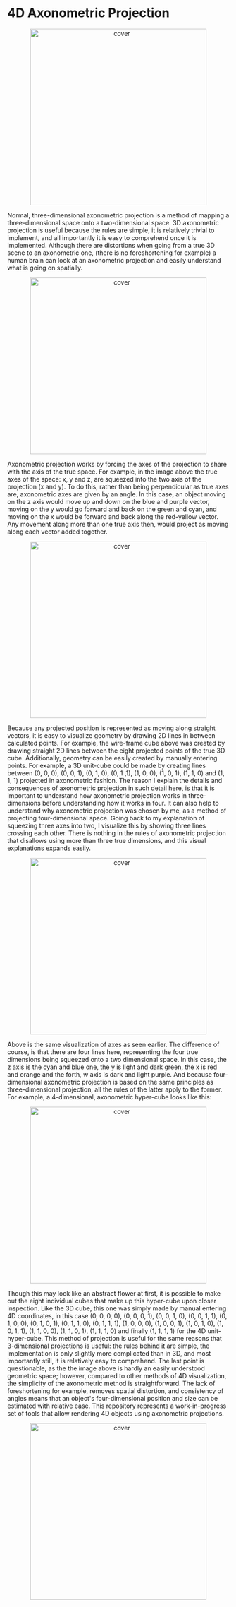 # 4D Axonometric Projection

<p align="center"><img alt="cover" width=400 height = 400 src="https://raw.githubusercontent.com/JonasPKnoch/4DAxonometric-/main/Images/cover.png"></p>

Normal, three-dimensional axonometric projection is a method of mapping a three-dimensional space onto a two-dimensional space. 3D axonometric projection is useful because the rules are simple, it is relatively trivial to implement, and all importantly it is easy to comprehend once it is implemented. Although there are distortions when going from a true 3D scene to an axonometric one, (there is no foreshortening for example) a human brain can look at an axonometric projection and easily understand what is going on spatially.

<p align="center"><img alt="cover" width=400 height = 400 src="https://raw.githubusercontent.com/JonasPKnoch/4DAxonometric-/main/Images/axis3D.png"></p>

Axonometric projection works by forcing the axes of the projection to share with the axis of the true space. For example, in the image above the true axes of the space: x, y and z, are squeezed into the two axis of the projection (x and y). To do this, rather than being perpendicular as true axes are, axonometric axes are given by an angle. In this case, an object moving on the z axis would move up and down on the blue and purple vector, moving on the y would go forward and back on the green and cyan, and moving on the x would be forward and back along the red-yellow vector. Any movement along more than one true axis then, would project as moving along each vector added together.

<p align="center"><img alt="cover" width=400 height = 400 src="https://raw.githubusercontent.com/JonasPKnoch/4DAxonometric-/main/Images/cube3D.png"></p>

Because any projected position is represented as moving along straight vectors, it is easy to visualize geometry by drawing 2D lines in between calculated points. For example, the wire-frame cube above was created by drawing straight 2D lines between the eight projected points of the true 3D cube. Additionally, geometry can be easily created by manually entering points. For example, a 3D unit-cube could be made by creating lines between (0, 0, 0), (0, 0, 1), (0, 1, 0), (0, 1 ,1), (1, 0, 0), (1, 0, 1), (1, 1, 0) and (1, 1, 1) projected in axonometric fashion.
The reason I explain the details and consequences of axonometric projection in such detail here, is that it is important to understand how axonometric projection works in three-dimensions before understanding how it works in four. It can also help to understand why axonometric projection was chosen by me, as a method of projecting four-dimensional space. Going back to my explanation of squeezing three axes into two, I visualize this by showing three lines crossing each other. There is nothing in the rules of axonometric projection that disallows using more than three true dimensions, and this visual explanations expands easily.

<p align="center"><img alt="cover" width=400 height = 400 src="https://1.bp.blogspot.com/-H7ZGjsg9xuA/XdtNrG_LjNI/AAAAAAAAALQ/XE1JUJ6aR24P-SwLtW66sBl8vEYwXbaYgCLcBGAsYHQ/s1600/axis4D.png"></p>

Above is the same visualization of axes as seen earlier. The difference of course, is that there are four lines here, representing the four true dimensions being squeezed onto a two dimensional space. In this case, the z axis is the cyan and blue one, the y is light and dark green, the x is red and orange and the forth, w axis is dark and light purple. And because four-dimensional axonometric projection is based on the same principles as three-dimensional projection, all the rules of the latter apply to the former. For example, a 4-dimensional, axonometric hyper-cube looks like this:

<p align="center"><img alt="cover" width=400 height = 400 src="https://raw.githubusercontent.com/JonasPKnoch/4DAxonometric-/main/Images/cube4D.png"></p>

Though this may look like an abstract flower at first, it is possible to make out the eight individual cubes that make up this hyper-cube upon closer inspection. Like the 3D cube, this one was simply made by manual entering 4D coordinates, in this case (0, 0, 0, 0), (0, 0, 0, 1), (0, 0, 1, 0), (0, 0, 1, 1), (0, 1, 0, 0), (0, 1, 0, 1), (0, 1, 1, 0), (0, 1, 1, 1), (1, 0, 0, 0), (1, 0, 0, 1), (1, 0, 1, 0), (1, 0, 1, 1), (1, 1, 0, 0), (1, 1, 0, 1), (1, 1, 1, 0) and finally (1, 1, 1, 1) for the 4D  unit-hyper-cube.
This method of projection is useful for the same reasons that 3-dimensional projections is useful: the rules behind it are simple, the implementation is only slightly more complicated than in 3D, and most importantly still, it is relatively easy to comprehend. The last point is questionable, as the the image above is hardly an easily understood geometric space; however, compared to other methods of 4D visualization, the simplicity of the axonometric method is straightforward. The lack of foreshortening for example, removes spatial distortion, and consistency of angles means that an object's four-dimensional position and size can be estimated with relative ease.
This repository represents a work-in-progress set of tools that allow rendering 4D objects using axonometric projections.

<p align="center"><img alt="cover" width=400 height = 400 src="https://raw.githubusercontent.com/JonasPKnoch/4DAxonometric-/main/Images/rot.gif"></p>
